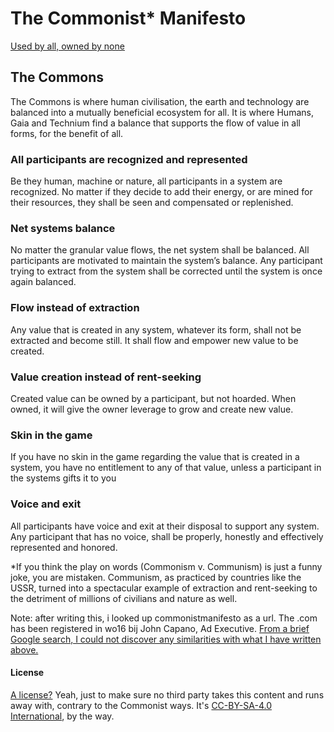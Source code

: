 # The Commonist* Manifesto
[Used by all, owned by none](http://commonistmanifesto.org)
## The Commons
The Commons is where human civilisation, the earth and technology are balanced into a mutually beneficial ecosystem for all. It is where Humans, Gaia and Technium find a balance that supports the flow of value in all forms, for the benefit of all.
### All participants are recognized and represented
Be they human, machine or nature, all participants in a system are recognized. No matter if they decide to add their energy, or are mined for their resources, they shall be seen and compensated or replenished.
### Net systems balance
No matter the granular value flows, the net system shall be balanced. All participants are motivated to maintain the system’s balance. Any participant trying to extract from the system shall be corrected until the system is once again balanced.
### Flow instead of extraction
Any value that is created in any system, whatever its form, shall not be extracted and become still. It shall flow and empower new value to be created.
### Value creation instead of rent-seeking
Created value can be owned by a participant, but not hoarded. When owned, it will give the owner leverage to grow and create new value.
### Skin in the game
If you have no skin in the game regarding the value that is created in a system, you have no entitlement to any of that value, unless a participant in the systems gifts it to you
### Voice and exit
All participants have voice and exit at their disposal to support any system. Any participant that has no voice, shall be properly, honestly and effectively represented and honored.


*If you think the play on words (Commonism v. Communism) is just a funny joke, you are mistaken. Communism, as practiced by countries like the USSR, turned into a spectacular example of extraction and rent-seeking to the detriment of millions of civilians and nature as well.


Note: after writing this, i looked up commonistmanifesto as a url. The .com has been registered in wo16 bij John Capano, Ad Executive. [From a brief Google search, I could not discover any similarities with what I have written above.](https://nl.godaddy.com/whois/results.aspx?domain=commonistmanifesto.com&recaptchaResponse=03AMGVjXi_sYL8KDH2fPUlMxSITXAvTeFav3atSWC7KCRECywcQ_Y-mjFKzTtUDFexT9VTl5axD21Sgv-mA-LZw_tlUw2Aj2hpxr_WEgoNMtkhPU5XxaOU3Y-2rlGcwq_d8yZo7ROKf_tIHRIzJENBOzuSa23hFO4kZzBwArE0QZjm9xd5BMcMHf-VhW7B-x1FXetZHaYbWyom7aUflU0y3gbC0NV7bE1XJvrVwRxHhFy1bhaVuS3iUhvPSYJlhofgsGaiq9GcziIoSupygJixezgFkneYi0g8Jg)

#### License
[A license?](https://github.com/lykle/commonist-manifesto/blob/master/LICENSE) Yeah, just to make sure no third party takes this content and runs away with, contrary to the Commonist ways. It's [CC-BY-SA-4.0 International](https://choosealicense.com/licenses/cc-by-sa-4.0/), by the way.